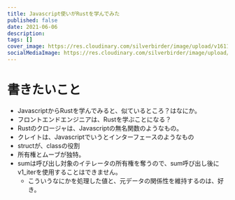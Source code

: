 ```yaml
---
title: Javascript使いがRustを学んでみた
published: false
date: 2021-06-06
description: 
tags: []
cover_image: https://res.cloudinary.com/silverbirder/image/upload/v1611128736/silver-birder.github.io/assets/logo.png
socialMediaImage: https://res.cloudinary.com/silverbirder/image/upload/v1611128736/silver-birder.github.io/assets/logo.png
---
```


# 書きたいこと

* JavascriptからRustを学んでみると、似ているところ？はなにか。
* フロントエンドエンジニアは、Rustを学ぶことになる？
* Rustのクロージャは、Javascriptの無名関数のようなもの。
* クレイトは、Javascriptでいうとインターフェースのようなもの
* structが、classの役割
* 所有権とムーブが独特。
* sumは呼び出し対象のイテレータの所有権を奪うので、sum呼び出し後にv1_iterを使用することはできません。
  * こういうなにかを処理した値と、元データの関係性を維持するのは、好き。